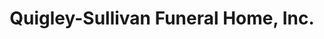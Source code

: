 ---
title: "Quigley-Sullivan Funeral Home, Inc."
url: /cornwall-on-hudson/quigley-sullivan-funeral-home-inc/
shop: Bestattungen
---